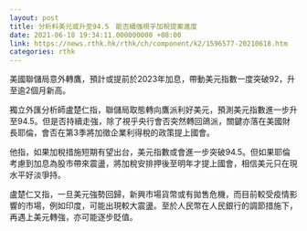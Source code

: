 ```yaml
---
layout: post
title: 分析料美元或升至94.5　能否續強視乎加稅提案進度
date: 2021-06-18 19:34:11.000000000 +08:00
link: https://news.rthk.hk/rthk/ch/component/k2/1596577-20210618.htm
categories: rthk
---
```


美國聯儲局意外轉鷹，預計或提前於2023年加息，帶動美元指數一度突破92，升至逾2個月新高。

獨立外匯分析師盧楚仁指，聯儲局取態轉向鷹派利好美元，預測美元指數進一步升至94.5。但是否持續走強，除了視乎央行會否突然轉回鴿派，關鍵亦落在美國財長耶倫，會否在第3季將加徵企業利得稅的政策提上國會。

他指，如果加稅措施短期有望出台，美元指數或會進一步突破94.5。但如果耶倫考慮到加息為股市帶來震盪，將加稅安排押後至明年才提上國會，相信美元只在現水平好淡爭持。

盧楚仁又指，一旦美元強勢回歸，新興市場貨幣或有拋售危機，而目前較受疫情影響的市場，例如印度，可能出現較大震盪。至於人民幣在人民銀行的調節措施下，再遇上美元轉強，亦可能逐步貶值。
